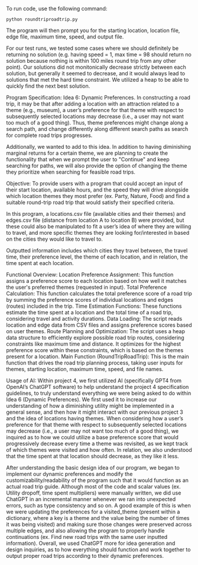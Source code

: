 To run code, use the following command:
```
python roundtriproadtrip.py
```
The program will then prompt you for the starting location, location file, edge file, maximum time, speed, and output file. 

For our test runs, we tested some cases where we should definitely be returning no solution (e.g. having speed = 1, max time = 98 should return no solution because nothing is within 100 miles round trip from any other point). Our solutions did not monitonically decrease strictly between each solution, but generally it seemed to decrease, and it would always lead to solutions that met the hard time constraint. We utilized a heap to be able to quickly find the next best solution.



Program Specification: Idea 6: Dynamic Preferences. In constructing a road trip, it may be that after adding a location with an attraction related to a theme (e.g., museum), a user’s preference for that theme with respect to subsequently selected locations may decrease (i.e., a user may not want too much of a good thing). Thus, theme preferences might change along a search path, and change differently along different search paths as search for complete road trips progresses.

Additionally, we wanted to add to this idea. In addition to having diminishing marginal returns for a certain theme, we are planning to create the functionality that when we prompt the user to "Continue" and keep searching for paths, we will also provide the option of changing the theme they prioritize when searching for feasible road trips.




Objective: To provide users with a program that could accept an input of their start location, available hours, and the speed they will drive alongside which location themes they most prefer (ex. Party, Nature, Food) and find a suitable round-trip road trip that would satisfy their specified criteria.

In this program, a locations.csv file (available cities and their themes) and edges.csv file (distance from location A to location B) were provided, but these could also be manipulated to fit a user’s idea of where they are willing to travel, and more specific themes they are looking for/interested in based on the cities they would like to travel to.

Outputted information includes which cities they travel between, the travel time, their preference level, the theme of each location, and in relation, the time spent at each location.




Functional Overview: Location Preference Assignment: This function assigns a preference score to each location based on how well it matches the user's preferred themes (requested in input).
Total Preference Calculation: This function calculates the total preference score of a road trip by summing the preference scores of individual locations and edges (routes) included in the trip.
Time Estimation Functions: These functions estimate the time spent at a location and the total time of a road trip, considering travel and activity durations.
Data Loading: The script reads location and edge data from CSV files and assigns preference scores based on user themes.
Route Planning and Optimization: The script uses a heap data structure to efficiently explore possible road trip routes, considering constraints like maximum time and distance. It optimizes for the highest preference score within these constraints, which is based on the themes present for a location.
Main Function (RoundTripRoadTrip): This is the main function that drives the road trip planning process, taking user inputs for themes, starting location, maximum time, speed, and file names. 






Usage of AI: Within project 4, we first utilized AI (specifically GPT4 from OpenAI’s ChatGPT software) to help understand the project 4 specification guidelines, to truly understand everything we were being asked to do within Idea 6 (Dynamic Preferences). We first used it to increase our understanding of how a diminishing utility might be implemented in a general sense, and then how it might interact with our previous project 3 and the idea of locations having themes. When considering how a user’s preference for that theme with respect to subsequently selected locations may decrease (i.e., a user may not want too much of a good thing), we inquired as to how we could utilize a base preference score that would progressively decrease every time a theme was revisited, as we kept track of which themes were visited and how often. In relation, we also understood that the time spent at that location should decrease, as they like it less.

After understanding the basic design idea of our program, we began to implement our dynamic preferences and modify the customizability/readability of the program such that it would function as an actual road trip guide. Although most of the code and scalar values (ex. Utility dropoff, time spent multipliers) were manually written, we did use ChatGPT in an incremental manner whenever we ran into unexpected errors, such as type consistency and so on. A good example of this is when we were updating the preferences for a visited_theme (present within a dictionary, where a key is a theme and the value being the number of times it was being visited) and making sure those changes were preserved across multiple edges, and also allowing the program to properly handle continuations (ex. Find new road trips with the same user inputted information). Overall, we used ChatGPT more for idea generation and design inquiries, as to how everything should function and work together to output proper road trips according to their dynamic preferences.

